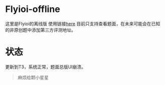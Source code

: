 # Flyioi-offline
这里是Flyioi的离线版
使用链接[here](https://yl.micdz.cn/)
目前只支持查看题面，在未来可能会在已知的非原创题中添加第三方评测地址。
# 状态
更新到T3，系统正常，题面总版UI崩溃。

> 麻烦给颗小星星
